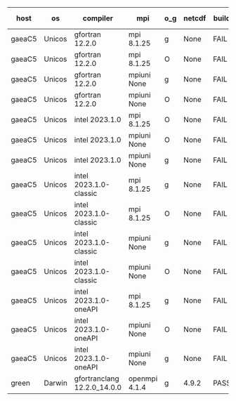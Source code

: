 

| host     | os       | compiler                              | mpi                      | o_g        | netcdf        | build       | u_pass          | u_fail          | s_pass            | s_fail            | e_pass             | e_fail             | nuopc_pass       | nuopc_fail       | artifacts link          |
|----------|----------|---------------------------------------|--------------------------|------------|---------------|-------------|-----------------|-----------------|-------------------|-------------------|--------------------|--------------------|------------------|------------------|-------------------------|
| gaeaC5 | Unicos | gfortran 12.2.0 | mpi 8.1.25  | g | None  | FAIL | None | None | None | None | None | None | 0 | 56 | <a href="https://github.com/esmf-org/esmf-test-artifacts/tree/b17f4ab64bf92d1bb6255546dd67b5a1a17947e2/develop/gfortran/12.2.0/g/mpi/8.1.25" target="_blank">b17f4ab</a> | 
| gaeaC5 | Unicos | gfortran 12.2.0 | mpi 8.1.25  | O | None  | FAIL | None | None | None | None | None | None | None | None | <a href="https://github.com/esmf-org/esmf-test-artifacts/tree/452a6a4e37ca508ec6ef97e98804198f95db8b52/develop/gfortran/12.2.0/O/mpi/8.1.25" target="_blank">452a6a4</a> | 
| gaeaC5 | Unicos | gfortran 12.2.0 | mpiuni None  | g | None  | FAIL | None | None | None | None | None | None | None | None | <a href="https://github.com/esmf-org/esmf-test-artifacts/tree/0b8cf8e3e9e0bdf97cea8c4ef73c2e7413e9add5/develop/gfortran/12.2.0/g/mpiuni/None" target="_blank">0b8cf8e</a> | 
| gaeaC5 | Unicos | gfortran 12.2.0 | mpiuni None  | O | None  | FAIL | None | None | None | None | None | None | None | None | <a href="https://github.com/esmf-org/esmf-test-artifacts/tree/28a38dd5cb5412f527c8f7fc89a0afb12dcca160/develop/gfortran/12.2.0/O/mpiuni/None" target="_blank">28a38dd</a> | 
| gaeaC5 | Unicos | intel 2023.1.0 | mpi 8.1.25  | O | None  | FAIL | None | None | None | None | None | None | 0 | 56 | <a href="https://github.com/esmf-org/esmf-test-artifacts/tree/177137c83822db84921b1b94bb97b59ce93a04c0/develop/intel/2023.1.0/O/mpi/8.1.25" target="_blank">177137c</a> | 
| gaeaC5 | Unicos | intel 2023.1.0 | mpiuni None  | O | None  | FAIL | None | None | None | None | None | None | None | None | <a href="https://github.com/esmf-org/esmf-test-artifacts/tree/6a6f21b7d0a9a99f4029c836f1d2db437428bdcf/develop/intel/2023.1.0/O/mpiuni/None" target="_blank">6a6f21b</a> | 
| gaeaC5 | Unicos | intel 2023.1.0 | mpiuni None  | g | None  | FAIL | None | None | None | None | None | None | None | None | <a href="https://github.com/esmf-org/esmf-test-artifacts/tree/bc9efd5ed2a74bc2506662865efbed76f856f615/develop/intel/2023.1.0/g/mpiuni/None" target="_blank">bc9efd5</a> | 
| gaeaC5 | Unicos | intel 2023.1.0-classic | mpi 8.1.25  | g | None  | FAIL | None | None | None | None | None | None | 0 | 56 | <a href="https://github.com/esmf-org/esmf-test-artifacts/tree/2fc3b05e3d625b30160fec524b3222a820432750/develop/intel/2023.1.0-classic/g/mpi/8.1.25" target="_blank">2fc3b05</a> | 
| gaeaC5 | Unicos | intel 2023.1.0-classic | mpi 8.1.25  | O | None  | FAIL | None | None | None | None | None | None | 0 | 56 | <a href="https://github.com/esmf-org/esmf-test-artifacts/tree/ba9e29f69b0bad6e984357c977bf2799eedcadc4/develop/intel/2023.1.0-classic/O/mpi/8.1.25" target="_blank">ba9e29f</a> | 
| gaeaC5 | Unicos | intel 2023.1.0-classic | mpiuni None  | g | None  | FAIL | None | None | None | None | None | None | None | None | <a href="https://github.com/esmf-org/esmf-test-artifacts/tree/715de6d5ba7b9bdb22b0e6f1360bed722e0e0a34/develop/intel/2023.1.0-classic/g/mpiuni/None" target="_blank">715de6d</a> | 
| gaeaC5 | Unicos | intel 2023.1.0-classic | mpiuni None  | O | None  | FAIL | None | None | None | None | None | None | None | None | <a href="https://github.com/esmf-org/esmf-test-artifacts/tree/d39627569ebcfe96d4d5c33235224130f0bfacf8/develop/intel/2023.1.0-classic/O/mpiuni/None" target="_blank">d396275</a> | 
| gaeaC5 | Unicos | intel 2023.1.0-oneAPI | mpi 8.1.25  | g | None  | FAIL | None | None | None | None | None | None | 0 | 56 | <a href="https://github.com/esmf-org/esmf-test-artifacts/tree/a6dce2d5fdd19921fbdf2bb0f709c98df14f38c3/develop/intel/2023.1.0-oneAPI/g/mpi/8.1.25" target="_blank">a6dce2d</a> | 
| gaeaC5 | Unicos | intel 2023.1.0-oneAPI | mpiuni None  | O | None  | FAIL | None | None | None | None | None | None | None | None | <a href="https://github.com/esmf-org/esmf-test-artifacts/tree/c5d29a86aa671c5303324981bde438909a87c0fc/develop/intel/2023.1.0-oneAPI/O/mpiuni/None" target="_blank">c5d29a8</a> | 
| gaeaC5 | Unicos | intel 2023.1.0-oneAPI | mpiuni None  | g | None  | FAIL | None | None | None | None | None | None | None | None | <a href="https://github.com/esmf-org/esmf-test-artifacts/tree/9c73e31b0f861ca38e5437555cc4a39f36a7e5c5/develop/intel/2023.1.0-oneAPI/g/mpiuni/None" target="_blank">9c73e31</a> | 
| green | Darwin | gfortranclang 12.2.0_14.0.0 | openmpi 4.1.4  | g | 4.9.2  | PASS | None | None | None | None | None | None | None | None | <a href="https://github.com/esmf-org/esmf-test-artifacts/tree/2f410e975965d95d937ad721d6a18d6890ff608e/develop/gfortranclang/12.2.0_14.0.0/g/openmpi/4.1.4" target="_blank">2f410e9</a> | 

